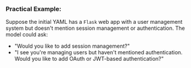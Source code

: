 ### Practical Example:

Suppose the initial YAML has a `Flask` web app with a user management system but doesn't mention session management or authentication. The model could ask:

- "Would you like to add session management?"
- "I see you're managing users but haven't mentioned authentication. Would you like to add OAuth or JWT-based authentication?"

